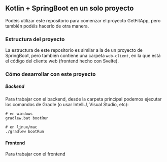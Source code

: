 ## Kotlin + SpringBoot en un solo proyecto

Podéis utilizar este repositorio para comenzar el proyecto GetFitApp, pero también podéis
hacerlo de otra manera. 

### Estructura del proyecto

La estructura de este repositorio es similar a la de un proyecto de SpringBoot, pero también contiene
una carpeta `web-client`, en la que está el código del cliente web (frontend hecho con Svelte).

### Cómo desarrollar con este proyecto

##### Backend 

Para trabajar con el backend, desde la carpeta principal podemos ejecutar los comandos de
Gradle (o usar IntelliJ, Visual Studio, etc):

```
# en windows
gradlew.bat bootRun

# en linux/mac
./gradlew bootRun
```

#### Frontend

Para trabajar con el frontend

